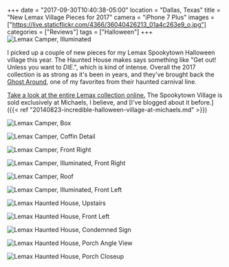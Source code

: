 +++
date = "2017-09-30T10:40:38-05:00"
location = "Dallas, Texas"
title = "New Lemax Village Pieces for 2017"
camera = "iPhone 7 Plus"
images = ["https://live.staticflickr.com/4366/36040426213_01a4c263e9_o.jpg"]
categories = ["Reviews"]
tags = ["Halloween"]
+++
![Lemax Camper, Illuminated](https://live.staticflickr.com/4350/36014831924_f010c30b7c_o.jpg)
<!--more-->

I picked up a couple of new pieces for my Lemax Spookytown Halloween village this year. The Haunted House makes says something like "Get out! Unless you want to _DIE_.", which is kind of intense. Overall the 2017 collection is as strong as it's been in years, and they've brought back the [Ghost Around](https://www.lemaxcollection.com/villages/spooky-town/sights-and-sounds/ghost-around-74221), one of my favorites from their haunted carnival line.

[Take a look at the entire Lemax collection online.](http://www.lemaxcollection.com/villages/spooky-town/sights-and-sounds) The Spookytown Village is sold exclusively at Michaels, I believe, and [I've blogged about it before.]({{< ref "20140823-incredible-halloween-village-at-michaels.md" >}})

![Lemax Camper, Box](https://live.staticflickr.com/4442/36453015180_13abda59d0_o.jpg)

![Lemax Camper, Coffin Detail](https://live.staticflickr.com/4374/36040426303_1757385037_o.jpg)

![Lemax Camper, Front Right](https://live.staticflickr.com/4400/36453015350_d638bc2348_o.jpg)

![Lemax Camper, Illuminated, Front Right](https://live.staticflickr.com/4352/36014832024_5ede15698f_o.jpg)

![Lemax Camper, Roof](https://live.staticflickr.com/4390/36710289551_33cbb37ba0_o.jpg)

![Lemax Camper, Illuminated, Front Left](https://live.staticflickr.com/4364/36849298545_2472d06007_o.jpg)

![Lemax Haunted House, Upstairs](https://live.staticflickr.com/4426/36040426713_0894cfee0e_o.jpg)

![Lemax Haunted House, Front Left](https://live.staticflickr.com/4431/36014832254_3b3cb6a3cb_o.jpg)

![Lemax Haunted House, Condemned Sign](https://live.staticflickr.com/4389/36040426593_f537233d3c_o.jpg)

![Lemax Haunted House, Porch Angle View](https://live.staticflickr.com/4419/36678793762_0d0d77c512_o.jpg)

![Lemax Haunted House, Porch Closeup](https://live.staticflickr.com/4366/36040426213_01a4c263e9_o.jpg)
